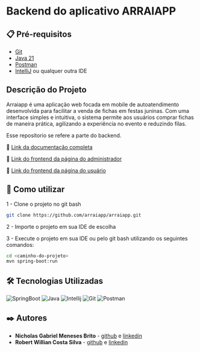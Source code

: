 # Backend do aplicativo ARRAIAPP

## 📋 Pré-requisitos

- [Git](https://git-scm.com)
- [Java 21](https://www.oracle.com/java/technologies/downloads)
- [Postman](https://www.postman.com/)
- [IntelliJ](https://www.jetbrains.com/pt-br/idea/) ou qualquer outra IDE

## Descrição do Projeto

Arraiapp é uma aplicação web focada em mobile de autoatendimento desenvolvida para facilitar a venda de fichas em festas juninas. Com uma interface simples e intuitiva, o sistema permite aos usuários comprar fichas de maneira prática, agilizando a experiência no evento e reduzindo filas.

Esse reposítorio se refere a parte do backend.

📌 [Link da documentação completa](https://drive.google.com/file/d/1-xPX5pylaB8QlzHiy0QG18vkGUEEYGlQ/view?usp=drive_link)

📌 [Link do frontend da página do administrador](https://github.com/arraiapp/arraiapp_loja)

📌 [Link do frontend da página do usuário](https://github.com/arraiapp/arraiapp_front)

## 🚀 Como utilizar

1 - Clone o projeto no git bash

```bash
git clone https://github.com/arraiapp/arraiapp.git
```
2 - Importe o projeto em sua IDE de escolha

3 - Execute o projeto em sua IDE ou pelo git bash utilizando os seguintes comandos:
```bash
cd <caminho-do-projeto> 
mvn spring-boot:run
```
##  🛠 Tecnologias Utilizadas
![SpringBoot](https://img.shields.io/badge/Spring-6DB33F?style=for-the-badge&logo=spring&logoColor=white)
![Java](https://img.shields.io/badge/Java-ED8B00?style=for-the-badge&logo=openjdk&logoColor=white)
![Intellij](https://img.shields.io/badge/IntelliJ_IDEA-000000.svg?style=for-the-badge&logo=intellij-idea&logoColor=white)
![Git](https://img.shields.io/badge/GIT-E44C30?style=for-the-badge&logo=git&logoColor=white)
![Postman](https://img.shields.io/badge/Postman-FF6C37?style=for-the-badge&logo=postman&logoColor=white)

## ✒️ Autores

* **Nicholas Gabriel Meneses Brito** - [github](https://github.com/RobertoWillian) e [linkedin](https://www.linkedin.com/in/robert-willian-costa-silva)
* **Robert Willian Costa Silva** - [github](https://github.com/RobertoWillian) e [linkedin](https://www.linkedin.com/in/robert-willian-costa-silva)


